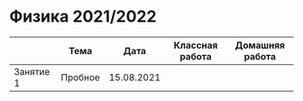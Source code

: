 # Физика 2021/2022

|<!-- Номер занятия -->|Тема|Дата|Классная работа|Домашняя работа|
|--|--|--|--|--|
|Занятие 1|Пробное|15.08.2021|||

